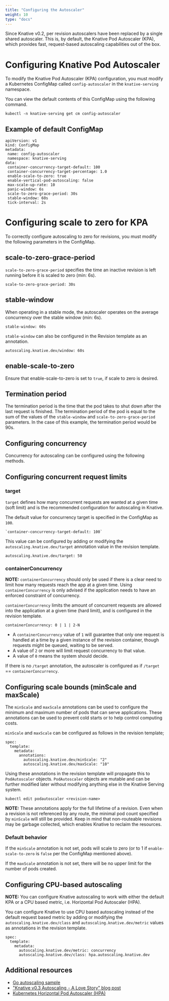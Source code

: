 ```yaml
---
title: "Configuring the Autoscaler"
weight: 10
type: "docs"
---
```


Since Knative v0.2, per revision autoscalers have been replaced by a single
shared autoscaler. This is, by default, the Knative Pod Autoscaler (KPA), which
provides fast, request-based autoscaling capabilities out of the box.

# Configuring Knative Pod Autoscaler

To modify the Knative Pod Autoscaler (KPA) configuration, you must modify a
Kubernetes ConfigMap called `config-autoscaler` in the `knative-serving`
namespace.

You can view the default contents of this ConfigMap using the following command.

`kubectl -n knative-serving get cm config-autoscaler`

## Example of default ConfigMap

```
apiVersion: v1
kind: ConfigMap
metadata:
 name: config-autoscaler
 namespace: knative-serving
data:
 container-concurrency-target-default: 100
 container-concurrency-target-percentage: 1.0
 enable-scale-to-zero: true
 enable-vertical-pod-autoscaling: false
 max-scale-up-rate: 10
 panic-window: 6s
 scale-to-zero-grace-period: 30s
 stable-window: 60s
 tick-interval: 2s
```

# Configuring scale to zero for KPA

To correctly configure autoscaling to zero for revisions, you must modify the
following parameters in the ConfigMap.

## scale-to-zero-grace-period

`scale-to-zero-grace-period` specifies the time an inactive revision is left
running before it is scaled to zero (min: 6s).

```
scale-to-zero-grace-period: 30s
```

## stable-window

When operating in a stable mode, the autoscaler operates on the average
concurrency over the stable window (min: 6s).

```
stable-window: 60s
```

`stable-window` can also be configured in the Revision template as an
annotation.

```
autoscaling.knative.dev/window: 60s
```

## enable-scale-to-zero

Ensure that enable-scale-to-zero is set to `true`, if scale to zero is desired.

## Termination period

The termination period is the time that the pod takes to shut down after the
last request is finished. The termination period of the pod is equal to the sum
of the values of the `stable-window` and `scale-to-zero-grace-period`
parameters. In the case of this example, the termination period would be 90s.

## Configuring concurrency

Concurrency for autoscaling can be configured using the following methods.

## Configuring concurrent request limits

### target

`target` defines how many concurrent requests are wanted at a given time (soft
limit) and is the recommended configuration for autoscaling in Knative.

The default value for concurrency target is specified in the ConfigMap as `100`.

```
`container-concurrency-target-default: 100`
```

This value can be configured by adding or modifying the
`autoscaling.knative.dev/target` annotation value in the revision template.

```
autoscaling.knative.dev/target: 50
```

### containerConcurrency

**NOTE:** `containerConcurrency` should only be used if there is a clear need to
limit how many requests reach the app at a given time. Using
`containerConcurrency` is only advised if the application needs to have an
enforced constraint of concurrency.

`containerConcurrency` limits the amount of concurrent requests are allowed into
the application at a given time (hard limit), and is configured in the revision
template.

```
containerConcurrency: 0 | 1 | 2-N
```

- A `containerConcurrency` value of `1` will guarantee that only one request is
  handled at a time by a given instance of the revision container, though requests
  might be queued, waiting to be served.
- A value of `2` or more will limit request concurrency to that value.
- A value of `0` means the system should decide.

If there is no `/target` annotation, the autoscaler is configured as if
`/target` == `containerConcurrency`.

## Configuring scale bounds (minScale and maxScale)

The `minScale` and `maxScale` annotations can be used to configure the minimum
and maximum number of pods that can serve applications. These annotations can be
used to prevent cold starts or to help control computing costs.

`minScale` and `maxScale` can be configured as follows in the revision template;

```
spec:
  template:
    metadata:
      annotations:
        autoscaling.knative.dev/minScale: "2"
        autoscaling.knative.dev/maxScale: "10"
```

Using these annotations in the revision template will propagate this to
`PodAutoscaler` objects. `PodAutoscaler` objects are mutable and can be further
modified later without modifying anything else in the Knative Serving system.

```
kubectl edit podautoscaler <revision-name>
```

**NOTE:** These annotations apply for the full lifetime of a revision. Even when
a revision is not referenced by any route, the minimal pod count specified by
`minScale` will still be provided. Keep in mind that non-routeable revisions may
be garbage collected, which enables Knative to reclaim the resources.

### Default behavior

If the `minScale` annotation is not set, pods will scale to zero (or to 1 if
`enable-scale-to-zero` is `false` per the ConfigMap mentioned above).

If the `maxScale` annotation is not set, there will be no upper limit for the
number of pods created.

## Configuring CPU-based autoscaling

**NOTE:** You can configure Knative autoscaling to work with either the default
KPA or a CPU based metric, i.e. Horizontal Pod Autoscaler (HPA).

You can configure Knative to use CPU based autoscaling instead of the default
request based metric by adding or modifying the `autoscaling.knative.dev/class`
and `autoscaling.knative.dev/metric` values as annotations in the revision
template.

```
spec:
  template:
    metadata:
      autoscaling.knative.dev/metric: concurrency
      autoscaling.knative.dev/class: hpa.autoscaling.knative.dev
```

## Additional resources

- [Go autoscaling sample](https://knative.dev/docs/serving/samples/autoscale-go/index.html)
- ["Knative v0.3 Autoscaling  - A Love Story" blog post](https://knative.dev/blog/2019/03/27/knative-v0.3-autoscaling-a-love-story/)
- [Kubernetes Horizontal Pod Autoscaler (HPA)](https://kubernetes.io/docs/tasks/run-application/horizontal-pod-autoscale/)
